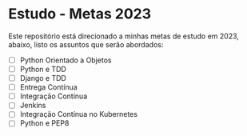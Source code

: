 # Estudo - Metas 2023

Este repositório está direcionado a minhas metas de estudo em 2023, abaixo, listo os assuntos que serão abordados:

- [ ] Python Orientado a Objetos
- [ ] Python e TDD
- [ ] Django e TDD
- [ ] Entrega Contínua
- [ ] Integração Contínua
- [ ] Jenkins
- [ ] Integração Contínua no Kubernetes
- [ ] Python e PEP8
